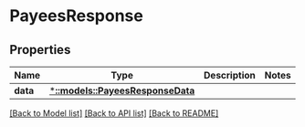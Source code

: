 # PayeesResponse

## Properties

Name | Type | Description | Notes
------------ | ------------- | ------------- | -------------
**data** | [***::models::PayeesResponseData**](PayeesResponse_data.md) |  | 

[[Back to Model list]](../README.md#documentation-for-models) [[Back to API list]](../README.md#documentation-for-api-endpoints) [[Back to README]](../README.md)


